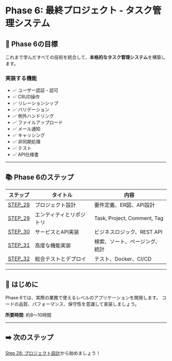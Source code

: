 # Phase 6: 最終プロジェクト - タスク管理システム

## 🎯 Phase 6の目標

これまで学んだすべての技術を統合して、**本格的なタスク管理システム**を構築します。

### 実装する機能

- ✅ ユーザー認証・認可
- ✅ CRUD操作
- ✅ リレーションシップ
- ✅ バリデーション
- ✅ 例外ハンドリング
- ✅ ファイルアップロード
- ✅ メール通知
- ✅ キャッシング
- ✅ 非同期処理
- ✅ テスト
- ✅ API仕様書

---

## 📚 Phase 6のステップ

| ステップ | タイトル | 内容 |
|---------|---------|------|
| [STEP_28](STEP_28.md) | プロジェクト設計 | 要件定義、ER図、API設計 |
| [STEP_29](STEP_29.md) | エンティティとリポジトリ | Task, Project, Comment, Tag |
| [STEP_30](STEP_30.md) | サービスとAPI実装 | ビジネスロジック、REST API |
| [STEP_31](STEP_31.md) | 高度な機能実装 | 検索、ソート、ページング、統計 |
| [STEP_32](STEP_32.md) | 総合テストとデプロイ | テスト、Docker、CI/CD |

---

## 🚀 はじめに

Phase 6では、実際の業務で使えるレベルのアプリケーションを開発します。
コードの品質、パフォーマンス、保守性を意識して実装しましょう。

**所要時間**: 約8〜10時間

---

## ➡️ 次のステップ

[Step 28: プロジェクト設計](STEP_28.md)から始めましょう！
